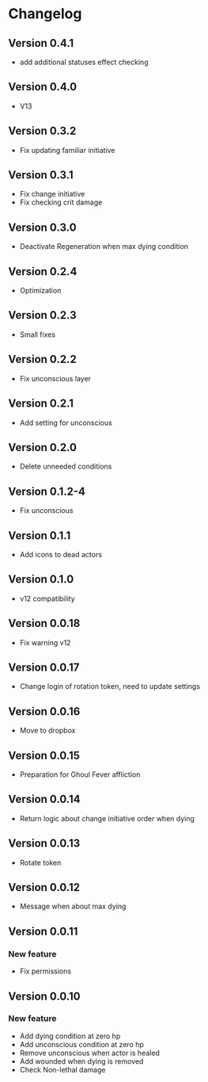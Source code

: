 # Changelog

## Version 0.4.1
- add additional statuses effect checking

## Version 0.4.0
- V13

## Version 0.3.2
- Fix updating familiar initiative

## Version 0.3.1
- Fix change initiative
- Fix checking crit damage

## Version 0.3.0
- Deactivate Regeneration when max dying condition

## Version 0.2.4
- Optimization

## Version 0.2.3
- Small fixes

## Version 0.2.2
- Fix unconscious layer

## Version 0.2.1
- Add setting for unconscious 

## Version 0.2.0
- Delete unneeded conditions

## Version 0.1.2-4
- Fix unconscious

## Version 0.1.1
- Add icons to dead actors

## Version 0.1.0
- v12 compatibility

## Version 0.0.18
- Fix warning v12

## Version 0.0.17
- Change login of rotation token, need to update settings

## Version 0.0.16
- Move to dropbox

## Version 0.0.15
- Preparation for Ghoul Fever affliction

## Version 0.0.14
- Return logic about change initiative order when dying

## Version 0.0.13
- Rotate token

## Version 0.0.12
- Message when about max dying

## Version 0.0.11

### New feature
- Fix permissions

## Version 0.0.10

### New feature
- Add dying condition at zero hp
- Add unconscious condition at zero hp
- Remove unconscious when actor is healed
- Add wounded when dying is removed
- Check  Non-lethal damage